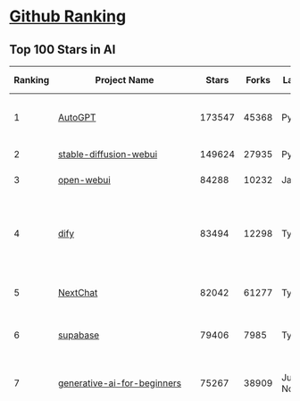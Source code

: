 [Github Ranking](../README.md)
==========

## Top 100 Stars in AI

| Ranking | Project Name | Stars | Forks | Language | Open Issues | Description | Last Commit |
| ------- | ------------ | ----- | ----- | -------- | ----------- | ----------- | ----------- |
| 1 | [AutoGPT](https://github.com/Significant-Gravitas/AutoGPT) | 173547 | 45368 | Python | 185 | AutoGPT is the vision of accessible AI for everyone, to use and to build on. Our mission is to provide the tools, so that you can focus on what matters. | 2025-03-18T23:24:26Z |
| 2 | [stable-diffusion-webui](https://github.com/AUTOMATIC1111/stable-diffusion-webui) | 149624 | 27935 | Python | 2314 | Stable Diffusion web UI | 2025-03-04T16:11:29Z |
| 3 | [open-webui](https://github.com/open-webui/open-webui) | 84288 | 10232 | JavaScript | 172 | User-friendly AI Interface (Supports Ollama, OpenAI API, ...) | 2025-03-19T00:53:12Z |
| 4 | [dify](https://github.com/langgenius/dify) | 83494 | 12298 | TypeScript | 580 | Dify is an open-source LLM app development platform. Dify's intuitive interface combines AI workflow, RAG pipeline, agent capabilities, model management, observability features and more, letting you quickly go from prototype to production. | 2025-03-19T03:25:14Z |
| 5 | [NextChat](https://github.com/ChatGPTNextWeb/NextChat) | 82042 | 61277 | TypeScript | 604 | ✨ Light and Fast AI Assistant. Support: Web \| iOS \| MacOS \| Android \|  Linux \| Windows | 2025-03-17T11:07:33Z |
| 6 | [supabase](https://github.com/supabase/supabase) | 79406 | 7985 | TypeScript | 269 | The open source Firebase alternative. Supabase gives you a dedicated Postgres database to build your web, mobile, and AI applications. | 2025-03-19T03:32:35Z |
| 7 | [generative-ai-for-beginners](https://github.com/microsoft/generative-ai-for-beginners) | 75267 | 38909 | Jupyter Notebook | 4 | 21 Lessons, Get Started Building with Generative AI  🔗 https://microsoft.github.io/generative-ai-for-beginners/ | 2025-03-14T15:32:25Z |
| 8 | [funNLP](https://github.com/fighting41love/funNLP) | 71762 | 14748 | Python | 30 | 中英文敏感词、语言检测、中外手机/电话归属地/运营商查询、名字推断性别、手机号抽取、身份证抽取、邮箱抽取、中日文人名库、中文缩写库、拆字词典、词汇情感值、停用词、反动词表、暴恐词表、繁简体转换、英文模拟中文发音、汪峰歌词生成器、职业名称词库、同义词库、反义词库、否定词库、汽车品牌词库、汽车零件词库、连续英文切割、各种中文词向量、公司名字大全、古诗词库、IT词库、财经词库、成语词库、地名词库、历史名人词库、诗词词库、医学词库、饮食词库、法律词库、汽车词库、动物词库、中文聊天语料、中文谣言数据、百度中文问答数据集、句子相似度匹配算法集合、bert资源、文本生成&摘要相关工具、cocoNLP信息抽取工具、国内电话号码正则匹配、清华大学XLORE:中英文跨语言百科知识图谱、清华大学人工智能技术系列报告、自然语言生成、NLU太难了系列、自动对联数据及机器人、用户名黑名单列表、罪名法务名词及分类模型、微信公众号语料、cs224n深度学习自然语言处理课程、中文手写汉字识别、中文自然语言处理 语料/数据集、变量命名神器、分词语料库+代码、任务型对话英文数据集、ASR 语音数据集 + 基于深度学习的中文语音识别系统、笑声检测器、Microsoft多语言数字/单位/如日期时间识别包、中华新华字典数据库及api(包括常用歇后语、成语、词语和汉字)、文档图谱自动生成、SpaCy 中文模型、Common Voice语音识别数据集新版、神经网络关系抽取、基于bert的命名实体识别、关键词(Keyphrase)抽取包pke、基于医疗领域知识图谱的问答系统、基于依存句法与语义角色标注的事件三元组抽取、依存句法分析4万句高质量标注数据、cnocr：用来做中文OCR的Python3包、中文人物关系知识图谱项目、中文nlp竞赛项目及代码汇总、中文字符数据、speech-aligner: 从“人声语音”及其“语言文本”产生音素级别时间对齐标注的工具、AmpliGraph: 知识图谱表示学习(Python)库：知识图谱概念链接预测、Scattertext 文本可视化(python)、语言/知识表示工具：BERT & ERNIE、中文对比英文自然语言处理NLP的区别综述、Synonyms中文近义词工具包、HarvestText领域自适应文本挖掘工具（新词发现-情感分析-实体链接等）、word2word：(Python)方便易用的多语言词-词对集：62种语言/3,564个多语言对、语音识别语料生成工具：从具有音频/字幕的在线视频创建自动语音识别(ASR)语料库、构建医疗实体识别的模型（包含词典和语料标注）、单文档非监督的关键词抽取、Kashgari中使用gpt-2语言模型、开源的金融投资数据提取工具、文本自动摘要库TextTeaser: 仅支持英文、人民日报语料处理工具集、一些关于自然语言的基本模型、基于14W歌曲知识库的问答尝试--功能包括歌词接龙and已知歌词找歌曲以及歌曲歌手歌词三角关系的问答、基于Siamese bilstm模型的相似句子判定模型并提供训练数据集和测试数据集、用Transformer编解码模型实现的根据Hacker News文章标题自动生成评论、用BERT进行序列标记和文本分类的模板代码、LitBank：NLP数据集——支持自然语言处理和计算人文学科任务的100部带标记英文小说语料、百度开源的基准信息抽取系统、虚假新闻数据集、Facebook: LAMA语言模型分析，提供Transformer-XL/BERT/ELMo/GPT预训练语言模型的统一访问接口、CommonsenseQA：面向常识的英文QA挑战、中文知识图谱资料、数据及工具、各大公司内部里大牛分享的技术文档 PDF 或者 PPT、自然语言生成SQL语句（英文）、中文NLP数据增强（EDA）工具、英文NLP数据增强工具 、基于医药知识图谱的智能问答系统、京东商品知识图谱、基于mongodb存储的军事领域知识图谱问答项目、基于远监督的中文关系抽取、语音情感分析、中文ULMFiT-情感分析-文本分类-语料及模型、一个拍照做题程序、世界各国大规模人名库、一个利用有趣中文语料库 qingyun 训练出来的中文聊天机器人、中文聊天机器人seqGAN、省市区镇行政区划数据带拼音标注、教育行业新闻语料库包含自动文摘功能、开放了对话机器人-知识图谱-语义理解-自然语言处理工具及数据、中文知识图谱：基于百度百科中文页面-抽取三元组信息-构建中文知识图谱、masr: 中文语音识别-提供预训练模型-高识别率、Python音频数据增广库、中文全词覆盖BERT及两份阅读理解数据、ConvLab：开源多域端到端对话系统平台、中文自然语言处理数据集、基于最新版本rasa搭建的对话系统、基于TensorFlow和BERT的管道式实体及关系抽取、一个小型的证券知识图谱/知识库、复盘所有NLP比赛的TOP方案、OpenCLaP：多领域开源中文预训练语言模型仓库、UER：基于不同语料+编码器+目标任务的中文预训练模型仓库、中文自然语言处理向量合集、基于金融-司法领域(兼有闲聊性质)的聊天机器人、g2pC：基于上下文的汉语读音自动标记模块、Zincbase 知识图谱构建工具包、诗歌质量评价/细粒度情感诗歌语料库、快速转化「中文数字」和「阿拉伯数字」、百度知道问答语料库、基于知识图谱的问答系统、jieba_fast 加速版的jieba、正则表达式教程、中文阅读理解数据集、基于BERT等最新语言模型的抽取式摘要提取、Python利用深度学习进行文本摘要的综合指南、知识图谱深度学习相关资料整理、维基大规模平行文本语料、StanfordNLP 0.2.0：纯Python版自然语言处理包、NeuralNLP-NeuralClassifier：腾讯开源深度学习文本分类工具、端到端的封闭域对话系统、中文命名实体识别：NeuroNER vs. BertNER、新闻事件线索抽取、2019年百度的三元组抽取比赛：“科学空间队”源码、基于依存句法的开放域文本知识三元组抽取和知识库构建、中文的GPT2训练代码、ML-NLP - 机器学习(Machine Learning)NLP面试中常考到的知识点和代码实现、nlp4han:中文自然语言处理工具集(断句/分词/词性标注/组块/句法分析/语义分析/NER/N元语法/HMM/代词消解/情感分析/拼写检查、XLM：Facebook的跨语言预训练语言模型、用基于BERT的微调和特征提取方法来进行知识图谱百度百科人物词条属性抽取、中文自然语言处理相关的开放任务-数据集-当前最佳结果、CoupletAI - 基于CNN+Bi-LSTM+Attention 的自动对对联系统、抽象知识图谱、MiningZhiDaoQACorpus - 580万百度知道问答数据挖掘项目、brat rapid annotation tool: 序列标注工具、大规模中文知识图谱数据：1.4亿实体、数据增强在机器翻译及其他nlp任务中的应用及效果、allennlp阅读理解:支持多种数据和模型、PDF表格数据提取工具 、 Graphbrain：AI开源软件库和科研工具，目的是促进自动意义提取和文本理解以及知识的探索和推断、简历自动筛选系统、基于命名实体识别的简历自动摘要、中文语言理解测评基准，包括代表性的数据集&基准模型&语料库&排行榜、树洞 OCR 文字识别 、从包含表格的扫描图片中识别表格和文字、语声迁移、Python口语自然语言处理工具集(英文)、 similarity：相似度计算工具包，java编写、海量中文预训练ALBERT模型 、Transformers 2.0 、基于大规模音频数据集Audioset的音频增强 、Poplar：网页版自然语言标注工具、图片文字去除，可用于漫画翻译 、186种语言的数字叫法库、Amazon发布基于知识的人-人开放领域对话数据集 、中文文本纠错模块代码、繁简体转换 、 Python实现的多种文本可读性评价指标、类似于人名/地名/组织机构名的命名体识别数据集 、东南大学《知识图谱》研究生课程(资料)、. 英文拼写检查库 、 wwsearch是企业微信后台自研的全文检索引擎、CHAMELEON：深度学习新闻推荐系统元架构 、 8篇论文梳理BERT相关模型进展与反思、DocSearch：免费文档搜索引擎、 LIDA：轻量交互式对话标注工具 、aili - the fastest in-memory index in the East 东半球最快并发索引 、知识图谱车音工作项目、自然语言生成资源大全 、中日韩分词库mecab的Python接口库、中文文本摘要/关键词提取、汉字字符特征提取器 (featurizer)，提取汉字的特征（发音特征、字形特征）用做深度学习的特征、中文生成任务基准测评 、中文缩写数据集、中文任务基准测评 - 代表性的数据集-基准(预训练)模型-语料库-baseline-工具包-排行榜、PySS3：面向可解释AI的SS3文本分类器机器可视化工具 、中文NLP数据集列表、COPE - 格律诗编辑程序、doccano：基于网页的开源协同多语言文本标注工具 、PreNLP：自然语言预处理库、简单的简历解析器，用来从简历中提取关键信息、用于中文闲聊的GPT2模型：GPT2-chitchat、基于检索聊天机器人多轮响应选择相关资源列表(Leaderboards、Datasets、Papers)、(Colab)抽象文本摘要实现集锦(教程 、词语拼音数据、高效模糊搜索工具、NLP数据增广资源集、微软对话机器人框架 、 GitHub Typo Corpus：大规模GitHub多语言拼写错误/语法错误数据集、TextCluster：短文本聚类预处理模块 Short text cluster、面向语音识别的中文文本规范化、BLINK：最先进的实体链接库、BertPunc：基于BERT的最先进标点修复模型、Tokenizer：快速、可定制的文本词条化库、中文语言理解测评基准，包括代表性的数据集、基准(预训练)模型、语料库、排行榜、spaCy 医学文本挖掘与信息提取 、 NLP任务示例项目代码集、 python拼写检查库、chatbot-list - 行业内关于智能客服、聊天机器人的应用和架构、算法分享和介绍、语音质量评价指标(MOSNet, BSSEval, STOI, PESQ, SRMR)、 用138GB语料训练的法文RoBERTa预训练语言模型 、BERT-NER-Pytorch：三种不同模式的BERT中文NER实验、无道词典 - 有道词典的命令行版本，支持英汉互查和在线查询、2019年NLP亮点回顾、 Chinese medical dialogue data 中文医疗对话数据集 、最好的汉字数字(中文数字)-阿拉伯数字转换工具、 基于百科知识库的中文词语多词义/义项获取与特定句子词语语义消歧、awesome-nlp-sentiment-analysis - 情感分析、情绪原因识别、评价对象和评价词抽取、LineFlow：面向所有深度学习框架的NLP数据高效加载器、中文医学NLP公开资源整理 、MedQuAD：(英文)医学问答数据集、将自然语言数字串解析转换为整数和浮点数、Transfer Learning in Natural Language Processing (NLP) 、面向语音识别的中文/英文发音辞典、Tokenizers：注重性能与多功能性的最先进分词器、CLUENER 细粒度命名实体识别 Fine Grained Named Entity Recognition、 基于BERT的中文命名实体识别、中文谣言数据库、NLP数据集/基准任务大列表、nlp相关的一些论文及代码, 包括主题模型、词向量(Word Embedding)、命名实体识别(NER)、文本分类(Text Classificatin)、文本生成(Text Generation)、文本相似性(Text Similarity)计算等，涉及到各种与nlp相关的算法，基于keras和tensorflow 、Python文本挖掘/NLP实战示例、 Blackstone：面向非结构化法律文本的spaCy pipeline和NLP模型通过同义词替换实现文本“变脸” 、中文 预训练 ELECTREA 模型: 基于对抗学习 pretrain Chinese Model 、albert-chinese-ner - 用预训练语言模型ALBERT做中文NER 、基于GPT2的特定主题文本生成/文本增广、开源预训练语言模型合集、多语言句向量包、编码、标记和实现：一种可控高效的文本生成方法、 英文脏话大列表 、attnvis：GPT2、BERT等transformer语言模型注意力交互可视化、CoVoST：Facebook发布的多语种语音-文本翻译语料库，包括11种语言(法语、德语、荷兰语、俄语、西班牙语、意大利语、土耳其语、波斯语、瑞典语、蒙古语和中文)的语音、文字转录及英文译文、Jiagu自然语言处理工具 - 以BiLSTM等模型为基础，提供知识图谱关系抽取 中文分词 词性标注 命名实体识别 情感分析 新词发现 关键词 文本摘要 文本聚类等功能、用unet实现对文档表格的自动检测，表格重建、NLP事件提取文献资源列表 、 金融领域自然语言处理研究资源大列表、CLUEDatasetSearch - 中英文NLP数据集：搜索所有中文NLP数据集，附常用英文NLP数据集 、medical_NER - 中文医学知识图谱命名实体识别 、(哈佛)讲因果推理的免费书、知识图谱相关学习资料/数据集/工具资源大列表、Forte：灵活强大的自然语言处理pipeline工具集 、Python字符串相似性算法库、PyLaia：面向手写文档分析的深度学习工具包、TextFooler：针对文本分类/推理的对抗文本生成模块、Haystack：灵活、强大的可扩展问答(QA)框架、中文关键短语抽取工具 | 2024-05-10T07:38:24Z |
| 9 | [n8n](https://github.com/n8n-io/n8n) | 68416 | 17478 | TypeScript | 378 | Fair-code workflow automation platform with native AI capabilities. Combine visual building with custom code, self-host or cloud, 400+ integrations. | 2025-03-19T03:38:08Z |
| 10 | [AppFlowy](https://github.com/AppFlowy-IO/AppFlowy) | 61473 | 4112 | Dart | 906 | Bring projects, wikis, and teams together with AI. AppFlowy is the AI collaborative workspace where you achieve more without losing control of your data. The leading open source Notion alternative. | 2025-03-19T03:29:25Z |
| 11 | [lobe-chat](https://github.com/lobehub/lobe-chat) | 57852 | 12281 | TypeScript | 616 | 🤯 Lobe Chat - an open-source, modern-design AI chat framework. Supports Multi AI Providers( OpenAI / Claude 3 / Gemini / Ollama / DeepSeek / Qwen), Knowledge Base (file upload / knowledge management / RAG ), Multi-Modals (Plugins/Artifacts) and Thinking. One-click FREE deployment of your private ChatGPT/ Claude / DeepSeek application. | 2025-03-19T02:56:36Z |
| 12 | [ChatGPT](https://github.com/lencx/ChatGPT) | 53649 | 6063 | Rust | 783 | 🔮 ChatGPT Desktop Application (Mac, Windows and Linux) | 2024-08-29T17:58:11Z |
| 13 | [gpt-engineer](https://github.com/AntonOsika/gpt-engineer) | 53424 | 7000 | Python | 22 | CLI platform to experiment with codegen. Precursor to: https://lovable.dev | 2024-11-17T22:47:32Z |
| 14 | [MetaGPT](https://github.com/geekan/MetaGPT) | 52854 | 6263 | Python | 50 | 🌟 The Multi-Agent Framework: First AI Software Company, Towards Natural Language Programming | 2025-03-18T08:03:03Z |
| 15 | [langflow](https://github.com/langflow-ai/langflow) | 52014 | 5706 | Python | 350 | Langflow is a powerful tool for building and deploying AI-powered agents and workflows. | 2025-03-19T03:29:37Z |
| 16 | [meilisearch](https://github.com/meilisearch/meilisearch) | 49812 | 1956 | Rust | 190 | A lightning-fast search engine API bringing AI-powered hybrid search to your sites and applications. | 2025-03-18T17:09:10Z |
| 17 | [browser-use](https://github.com/browser-use/browser-use) | 45897 | 4713 | Python | 321 | Make websites accessible for AI agents | 2025-03-16T17:30:55Z |
| 18 | [Deep-Live-Cam](https://github.com/hacksider/Deep-Live-Cam) | 44695 | 6596 | Python | 15 | real time face swap and one-click video deepfake with only a single image | 2025-03-18T21:30:33Z |
| 19 | [LLaMA-Factory](https://github.com/hiyouga/LLaMA-Factory) | 44652 | 5460 | Python | 369 | Unified Efficient Fine-Tuning of 100+ LLMs & VLMs (ACL 2024) | 2025-03-18T13:31:12Z |
| 20 | [LLMs-from-scratch](https://github.com/rasbt/LLMs-from-scratch) | 42144 | 5764 | Jupyter Notebook | 0 | Implement a ChatGPT-like LLM in PyTorch from scratch, step by step | 2025-03-17T16:20:57Z |
| 21 | [JeecgBoot](https://github.com/jeecgboot/JeecgBoot) | 41921 | 15167 | Java | 56 | 🔥「AI 低代码平台」前后端分离 SpringBoot 2.x/3.x，SpringCloud，Ant Design&Vue3，Mybatis，Shiro！强大的代码生成器让前后端代码一键生成，无需写任何代码! 引领AI低代码开发模式 AI生成->OnlineCoding->代码生成->手工MERGE，帮助Java项目解决80%重复工作，让开发更关注业务，提高开发效率、节省成本，同时又不失灵活性 | 2025-03-18T02:10:36Z |
| 22 | [autogen](https://github.com/microsoft/autogen) | 41711 | 6217 | Python | 464 | A programming framework for agentic AI 🤖 PyPi: autogen-agentchat Discord: https://aka.ms/autogen-discord Office Hour: https://aka.ms/autogen-officehour | 2025-03-19T03:17:22Z |
| 23 | [anything-llm](https://github.com/Mintplex-Labs/anything-llm) | 41305 | 3978 | JavaScript | 231 | The all-in-one Desktop & Docker AI application with built-in RAG, AI agents, No-code agent builder, and more. | 2025-03-19T01:10:46Z |
| 24 | [ColossalAI](https://github.com/hpcaitech/ColossalAI) | 40620 | 4484 | Python | 418 | Making large AI models cheaper, faster and more accessible | 2025-03-18T09:47:56Z |
| 25 | [kong](https://github.com/Kong/kong) | 40379 | 4884 | Lua | 52 | 🦍 The Cloud-Native API Gateway and AI Gateway. | 2025-03-18T20:40:51Z |
| 26 | [ailearning](https://github.com/apachecn/ailearning) | 40354 | 11522 | Python | 2 | AiLearning：数据分析+机器学习实战+线性代数+PyTorch+NLTK+TF2 | 2024-11-12T16:21:55Z |
| 27 | [ClickHouse](https://github.com/ClickHouse/ClickHouse) | 39610 | 7160 | C++ | 3915 | ClickHouse® is a real-time analytics database management system | 2025-03-19T03:12:02Z |
| 28 | [airflow](https://github.com/apache/airflow) | 39212 | 14797 | Python | 1143 | Apache Airflow - A platform to programmatically author, schedule, and monitor workflows | 2025-03-19T03:16:09Z |
| 29 | [WeChatMsg](https://github.com/LC044/WeChatMsg) | 38128 | 3924 | Python | 60 | 提取微信聊天记录，将其导出成HTML、Word、Excel文档永久保存，对聊天记录进行分析生成年度聊天报告，用聊天数据训练专属于个人的AI聊天助手 | 2025-03-11T09:59:23Z |
| 30 | [quivr](https://github.com/QuivrHQ/quivr) | 37551 | 3640 | Python | 26 | Opiniated RAG for integrating GenAI in your apps 🧠   Focus on your product rather than the RAG. Easy integration in existing products with customisation!  Any LLM: GPT4, Groq, Llama. Any Vectorstore: PGVector, Faiss. Any Files. Anyway you want.  | 2025-03-14T15:10:35Z |
| 31 | [OpenBB](https://github.com/OpenBB-finance/OpenBB) | 37480 | 3387 | Python | 36 | Investment Research for Everyone, Everywhere. | 2025-03-19T03:21:35Z |
| 32 | [Open-Assistant](https://github.com/LAION-AI/Open-Assistant) | 37251 | 3266 | Python | 226 | OpenAssistant is a chat-based assistant that understands tasks, can interact with third-party systems, and retrieve information dynamically to do so. | 2024-08-17T01:55:35Z |
| 33 | [GitHubDaily](https://github.com/GitHubDaily/GitHubDaily) | 36735 | 3874 | None | 318 | 坚持分享 GitHub 上高质量、有趣实用的开源技术教程、开发者工具、编程网站、技术资讯。A list cool, interesting projects of GitHub. | 2025-01-14T10:15:57Z |
| 34 | [photoprism](https://github.com/photoprism/photoprism) | 36724 | 2038 | Go | 444 | AI-Powered Photos App for the Decentralized Web 🌈💎✨ | 2025-03-18T17:12:50Z |
| 35 | [AI-For-Beginners](https://github.com/microsoft/AI-For-Beginners) | 36533 | 6574 | Jupyter Notebook | 25 | 12 Weeks, 24 Lessons, AI for All! | 2025-03-11T16:34:40Z |
| 36 | [ray](https://github.com/ray-project/ray) | 36076 | 6115 | Python | 3808 | Ray is an AI compute engine. Ray consists of a core distributed runtime and a set of AI Libraries for accelerating ML workloads. | 2025-03-19T03:35:49Z |
| 37 | [MockingBird](https://github.com/babysor/MockingBird) | 35980 | 5236 | Python | 474 | 🚀AI拟声: 5秒内克隆您的声音并生成任意语音内容 Clone a voice in 5 seconds to generate arbitrary speech in real-time | 2024-11-15T05:00:29Z |
| 38 | [chatgpt-on-wechat](https://github.com/zhayujie/chatgpt-on-wechat) | 35792 | 9048 | Python | 287 | 基于大模型搭建的聊天机器人，同时支持 微信公众号、企业微信应用、飞书、钉钉 等接入，可选择GPT3.5/GPT-4o/GPT-o1/ DeepSeek/Claude/文心一言/讯飞星火/通义千问/ Gemini/GLM-4/Claude/Kimi/LinkAI，能处理文本、语音和图片，访问操作系统和互联网，支持基于自有知识库进行定制企业智能客服。 | 2025-02-05T04:27:07Z |
| 39 | [upscayl](https://github.com/upscayl/upscayl) | 35789 | 1649 | TypeScript | 59 | 🆙 Upscayl - #1 Free and Open Source AI Image Upscaler for Linux, MacOS and Windows. | 2025-03-10T00:05:23Z |
| 40 | [google-research](https://github.com/google-research/google-research) | 35134 | 8035 | Jupyter Notebook | 1011 | Google Research | 2025-03-18T01:01:09Z |
| 41 | [gold-miner](https://github.com/xitu/gold-miner) | 33998 | 5040 | None | 5 | 🥇掘金翻译计划，可能是世界最大最好的英译中技术社区，最懂读者和译者的翻译平台： | 2024-04-17T09:44:37Z |
| 42 | [crawl4ai](https://github.com/unclecode/crawl4ai) | 33662 | 2898 | Python | 74 | 🚀🤖 Crawl4AI: Open-source LLM Friendly Web Crawler & Scraper. Don't be shy, join here: https://discord.gg/mEkkMXFG | 2025-03-18T11:50:55Z |
| 43 | [AgentGPT](https://github.com/reworkd/AgentGPT) | 33429 | 9370 | TypeScript | 126 | 🤖 Assemble, configure, and deploy autonomous AI Agents in your browser. | 2025-03-10T21:21:44Z |
| 44 | [chatbox](https://github.com/Bin-Huang/chatbox) | 33417 | 3186 | TypeScript | 602 | User-friendly Desktop Client App for AI Models/LLMs (GPT, Claude, Gemini, Ollama...) | 2025-03-17T23:41:04Z |
| 45 | [gpt-pilot](https://github.com/Pythagora-io/gpt-pilot) | 32500 | 3305 | Python | 233 | The first real AI developer | 2025-03-04T06:26:32Z |
| 46 | [firecrawl](https://github.com/mendableai/firecrawl) | 31706 | 2707 | TypeScript | 126 | 🔥 Turn entire websites into LLM-ready markdown or structured data. Scrape, crawl and extract with a single API. | 2025-03-18T19:53:04Z |
| 47 | [fairseq](https://github.com/facebookresearch/fairseq) | 31174 | 6486 | Python | 1165 | Facebook AI Research Sequence-to-Sequence Toolkit written in Python. | 2025-01-09T16:43:36Z |
| 48 | [spaCy](https://github.com/explosion/spaCy) | 31171 | 4469 | Python | 163 | 💫 Industrial-strength Natural Language Processing (NLP) in Python | 2025-02-03T17:32:33Z |
| 49 | [LocalAI](https://github.com/mudler/LocalAI) | 31096 | 2351 | Go | 413 | :robot: The free, Open Source alternative to OpenAI, Claude and others. Self-hosted and local-first. Drop-in replacement for OpenAI,  running on consumer-grade hardware. No GPU required. Runs gguf, transformers, diffusers and many more models architectures. Features: Generate Text, Audio, Video, Images, Voice Cloning, Distributed, P2P inference | 2025-03-18T22:23:40Z |
| 50 | [chatbot-ui](https://github.com/mckaywrigley/chatbot-ui) | 30533 | 8519 | TypeScript | 160 | AI chat for any model. | 2024-08-03T00:38:07Z |
| 51 | [tabby](https://github.com/TabbyML/tabby) | 30482 | 1414 | Rust | 182 | Self-hosted AI coding assistant | 2025-03-19T02:42:57Z |
| 52 | [fabric](https://github.com/danielmiessler/fabric) | 30068 | 3099 | Go | 190 | fabric is an open-source framework for augmenting humans using AI. It provides a modular framework for solving specific problems using a crowdsourced set of AI prompts that can be used anywhere. | 2025-03-17T14:21:04Z |
| 53 | [ruoyi-vue-pro](https://github.com/YunaiV/ruoyi-vue-pro) | 29716 | 6418 | Java | 4 | 🔥 官方推荐 🔥 RuoYi-Vue 全新 Pro 版本，优化重构所有功能。基于 Spring Boot + MyBatis Plus + Vue & Element 实现的后台管理系统 + 微信小程序，支持 RBAC 动态权限、数据权限、SaaS 多租户、Flowable 工作流、三方登录、支付、短信、商城、CRM、ERP、AI 大模型等功能。你的 ⭐️ Star ⭐️，是作者生发的动力！ | 2025-03-17T10:54:07Z |
| 54 | [AI-Expert-Roadmap](https://github.com/AMAI-GmbH/AI-Expert-Roadmap) | 29674 | 2526 | JavaScript | 19 | Roadmap to becoming an Artificial Intelligence Expert in 2022 | 2023-12-31T02:20:16Z |
| 55 | [netron](https://github.com/lutzroeder/netron) | 29667 | 2862 | JavaScript | 20 | Visualizer for neural network, deep learning and machine learning models | 2025-03-18T13:42:11Z |
| 56 | [roop](https://github.com/s0md3v/roop) | 29474 | 6673 | Python | 0 | one-click face swap | 2024-08-19T12:57:17Z |
| 57 | [aider](https://github.com/Aider-AI/aider) | 29439 | 2674 | Python | 617 | aider is AI pair programming in your terminal | 2025-03-19T02:07:05Z |
| 58 | [Mr.-Ranedeer-AI-Tutor](https://github.com/JushBJJ/Mr.-Ranedeer-AI-Tutor) | 29414 | 3375 | None | 13 | A GPT-4 AI Tutor Prompt for customizable personalized learning experiences. | 2024-03-25T13:06:55Z |
| 59 | [pytorch-lightning](https://github.com/Lightning-AI/pytorch-lightning) | 29143 | 3455 | Python | 888 | Pretrain, finetune ANY AI model of ANY size on multiple GPUs, TPUs with zero code changes. | 2025-03-18T22:09:29Z |
| 60 | [crewAI](https://github.com/crewAIInc/crewAI) | 28684 | 3883 | Python | 93 | Framework for orchestrating role-playing, autonomous AI agents. By fostering collaborative intelligence, CrewAI empowers agents to work together seamlessly, tackling complex tasks. | 2025-03-18T16:59:09Z |
| 61 | [cursor](https://github.com/getcursor/cursor) | 28653 | 1779 | None | 1503 | The AI Code Editor | 2024-10-13T19:23:26Z |
| 62 | [Jobs_Applier_AI_Agent_AIHawk](https://github.com/feder-cr/Jobs_Applier_AI_Agent_AIHawk) | 27654 | 4131 | Python | 34 | Jobs_Applier_AI_Agent_AIHawk aims to easy job hunt process by automating the job application process. Utilizing artificial intelligence, it enables users to apply for multiple jobs in a tailored way. | 2025-03-14T12:01:49Z |
| 63 | [mindsdb](https://github.com/mindsdb/mindsdb) | 27345 | 4915 | Python | 69 | AI's query engine - Platform for building AI that can learn and answer questions over large scale federated data. | 2025-03-18T22:10:15Z |
| 64 | [exo](https://github.com/exo-explore/exo) | 26771 | 1627 | Python | 314 | Run your own AI cluster at home with everyday devices 📱💻 🖥️⌚ | 2025-03-12T06:24:57Z |
| 65 | [so-vits-svc](https://github.com/svc-develop-team/so-vits-svc) | 26734 | 4940 | Python | 21 | SoftVC VITS Singing Voice Conversion | 2023-11-11T13:11:31Z |
| 66 | [khoj](https://github.com/khoj-ai/khoj) | 26703 | 1462 | Python | 69 | Your AI second brain. Self-hostable. Get answers from the web or your docs. Build custom agents, schedule automations, do deep research. Turn any online or local LLM into your personal, autonomous AI (gpt, claude, gemini, llama, qwen, mistral). Get started - free. | 2025-03-18T19:39:03Z |
| 67 | [mem0](https://github.com/mem0ai/mem0) | 26398 | 2502 | Python | 220 | The Memory layer for AI Agents | 2025-03-18T09:02:15Z |
| 68 | [generative-models](https://github.com/Stability-AI/generative-models) | 25527 | 2834 | Python | 259 | Generative Models by Stability AI | 2024-09-04T22:00:56Z |
| 69 | [MoneyPrinterTurbo](https://github.com/harry0703/MoneyPrinterTurbo) | 25492 | 3706 | Python | 113 | 利用AI大模型，一键生成高清短视频 Generate short videos with one click using AI LLM. | 2025-02-10T03:08:23Z |
| 70 | [nx](https://github.com/nrwl/nx) | 24986 | 2480 | TypeScript | 626 | Build system, optimized for monorepos, with AI-powered architectural awareness and advanced CI capabilities. | 2025-03-18T21:46:25Z |
| 71 | [InvokeAI](https://github.com/invoke-ai/InvokeAI) | 24669 | 2508 | TypeScript | 658 | Invoke is a leading creative engine for Stable Diffusion models, empowering professionals, artists, and enthusiasts to generate and create visual media using the latest AI-driven technologies. The solution offers an industry leading WebUI, and serves as the foundation for multiple commercial products. | 2025-03-19T01:02:01Z |
| 72 | [continue](https://github.com/continuedev/continue) | 24649 | 2443 | TypeScript | 668 | ⏩ Create, share, and use custom AI code assistants with our open-source IDE extensions and hub of models, rules, prompts, docs, and other building blocks | 2025-03-19T03:28:10Z |
| 73 | [Genesis](https://github.com/Genesis-Embodied-AI/Genesis) | 24430 | 2129 | Python | 180 | A generative world for general-purpose robotics & embodied AI learning. | 2025-03-19T02:59:36Z |
| 74 | [composio](https://github.com/ComposioHQ/composio) | 24390 | 4367 | Python | 28 | Composio equip's your AI agents & LLMs with 100+ high-quality integrations via function calling | 2025-03-18T14:04:22Z |
| 75 | [docling](https://github.com/docling-project/docling) | 24381 | 1426 | Python | 201 | Get your documents ready for gen AI | 2025-03-18T15:46:02Z |
| 76 | [max](https://github.com/modular/max) | 23802 | 2591 | Mojo | 606 | The MAX Platform (includes Mojo) | 2025-03-18T21:00:13Z |
| 77 | [semantic-kernel](https://github.com/microsoft/semantic-kernel) | 23576 | 3617 | C# | 394 | Integrate cutting-edge LLM technology quickly and easily into your apps | 2025-03-18T21:13:43Z |
| 78 | [LibreChat](https://github.com/danny-avila/LibreChat) | 23353 | 3906 | TypeScript | 142 | Enhanced ChatGPT Clone: Features Agents, DeepSeek, Anthropic, AWS, OpenAI, Assistants API, Azure, Groq, o1, GPT-4o, Mistral, OpenRouter, Vertex AI, Gemini, Artifacts, AI model switching, message search, Code Interpreter, langchain, DALL-E-3, OpenAPI Actions, Functions, Secure Multi-User Auth, Presets, open-source for self-hosting. Active project. | 2025-03-19T03:17:30Z |
| 79 | [Follow](https://github.com/RSSNext/Follow) | 23288 | 977 | TypeScript | 230 | 🧡 Follow everything in one place | 2025-03-19T03:28:14Z |
| 80 | [llm-app](https://github.com/pathwaycom/llm-app) | 22937 | 390 | Jupyter Notebook | 5 | Ready-to-run cloud templates for RAG, AI pipelines, and enterprise search with live data. 🐳Docker-friendly.⚡Always in sync with Sharepoint, Google Drive, S3, Kafka, PostgreSQL, real-time data APIs, and more. | 2025-03-18T15:07:48Z |
| 81 | [FastGPT](https://github.com/labring/FastGPT) | 22872 | 5868 | TypeScript | 455 | FastGPT is a knowledge-based platform built on the LLMs, offers a comprehensive suite of out-of-the-box capabilities such as data processing, RAG retrieval, and visual AI workflow orchestration, letting you easily develop and deploy complex question-answering systems without the need for extensive setup or configuration. | 2025-03-18T15:15:20Z |
| 82 | [500-AI-Machine-learning-Deep-learning-Computer-vision-NLP-Projects-with-code](https://github.com/ashishpatel26/500-AI-Machine-learning-Deep-learning-Computer-vision-NLP-Projects-with-code) | 22569 | 5508 | None | 39 | 500 AI Machine learning Deep learning Computer vision NLP Projects with code | 2024-07-26T13:06:49Z |
| 83 | [qdrant](https://github.com/qdrant/qdrant) | 22566 | 1545 | Rust | 315 | Qdrant - High-performance, massive-scale Vector Database and Vector Search Engine for the next generation of AI. Also available in the cloud https://cloud.qdrant.io/ | 2025-03-19T00:16:47Z |
| 84 | [Warp](https://github.com/warpdotdev/Warp) | 22551 | 403 | None | 2686 | Warp is a modern, Rust-based terminal with AI built in so you and your team can build great software, faster. | 2025-03-04T16:49:27Z |
| 85 | [gin-vue-admin](https://github.com/flipped-aurora/gin-vue-admin) | 22426 | 6583 | Go | 21 | 🚀Vite+Vue3+Gin拥有AI辅助的基础开发平台，支持TS和JS混用。它集成了JWT鉴权、权限管理、动态路由、显隐可控组件、分页封装、多点登录拦截、资源权限、上传下载、代码生成器、表单生成器和可配置的导入导出等开发必备功能。 | 2025-03-16T05:16:12Z |
| 86 | [facefusion](https://github.com/facefusion/facefusion) | 22025 | 3332 | Python | 0 | Industry leading face manipulation platform | 2025-03-13T20:13:54Z |
| 87 | [learnopencv](https://github.com/spmallick/learnopencv) | 21712 | 11675 | Jupyter Notebook | 229 | Learn OpenCV  : C++ and Python Examples | 2025-03-14T05:57:19Z |
| 88 | [frigate](https://github.com/blakeblackshear/frigate) | 21617 | 1993 | TypeScript | 105 | NVR with realtime local object detection for IP cameras | 2025-03-19T01:13:45Z |
| 89 | [serve](https://github.com/jina-ai/serve) | 21440 | 2219 | Python | 5 | ☁️ Build multimodal AI applications with cloud-native stack | 2025-03-18T17:49:48Z |
| 90 | [agno](https://github.com/agno-agi/agno) | 21192 | 2798 | Python | 56 | Build Multimodal AI Agents with memory, knowledge and tools. Simple, fast and model-agnostic. | 2025-03-18T21:52:01Z |
| 91 | [gpt-crawler](https://github.com/BuilderIO/gpt-crawler) | 21105 | 2252 | TypeScript | 91 | Crawl a site to generate knowledge files to create your own custom GPT from a URL | 2025-01-23T00:18:52Z |
| 92 | [Chat2DB](https://github.com/CodePhiliaX/Chat2DB) | 21060 | 2325 | Java | 436 | 🔥🔥🔥AI-driven database tool and SQL client, The hottest GUI client, supporting MySQL, Oracle, PostgreSQL, DB2, SQL Server, DB2, SQLite, H2, ClickHouse, and more. | 2025-03-05T07:57:52Z |
| 93 | [IOPaint](https://github.com/Sanster/IOPaint) | 20669 | 2104 | Python | 68 | Image inpainting tool powered by SOTA AI Model. Remove any unwanted object, defect, people from your pictures or erase and replace(powered by stable diffusion) any thing on your pictures. | 2025-03-18T01:54:11Z |
| 94 | [Perplexica](https://github.com/ItzCrazyKns/Perplexica) | 20661 | 2084 | TypeScript | 119 | Perplexica is an AI-powered search engine. It is an Open source alternative to Perplexity AI | 2025-03-18T05:59:05Z |
| 95 | [gpt-researcher](https://github.com/assafelovic/gpt-researcher) | 20339 | 2617 | Python | 59 | LLM based autonomous agent that conducts deep local and web research on any topic and generates a long report with citations. | 2025-03-18T04:04:04Z |
| 96 | [h4cker](https://github.com/The-Art-of-Hacking/h4cker) | 20276 | 3729 | Jupyter Notebook | 2 | This repository is primarily maintained by Omar Santos (@santosomar) and includes thousands of resources related to ethical hacking, bug bounties, digital forensics and incident response (DFIR), artificial intelligence security, vulnerability research, exploit development, reverse engineering, and more. | 2025-03-19T02:35:24Z |
| 97 | [openui](https://github.com/wandb/openui) | 20129 | 1888 | TypeScript | 60 | OpenUI let's you describe UI using your imagination, then see it rendered live. | 2024-10-21T18:02:00Z |
| 98 | [recommenders](https://github.com/recommenders-team/recommenders) | 19937 | 3173 | Python | 163 | Best Practices on Recommendation Systems | 2025-03-10T14:53:08Z |
| 99 | [awesome-llm-apps](https://github.com/Shubhamsaboo/awesome-llm-apps) | 19929 | 2332 | Python | 2 | Collection of awesome LLM apps with AI Agents and RAG using OpenAI, Anthropic, Gemini and opensource models. | 2025-03-18T02:21:26Z |
| 100 | [haystack](https://github.com/deepset-ai/haystack) | 19857 | 2101 | Python | 121 | AI orchestration framework to build customizable, production-ready LLM applications. Connect components (models, vector DBs, file converters) to pipelines or agents that can interact with your data. With advanced retrieval methods, it's best suited for building RAG, question answering, semantic search or conversational agent chatbots. | 2025-03-18T20:36:55Z |

